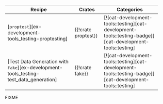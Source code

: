 | Recipe | Crates | Categories |
|--------|--------|------------|
| [`proptest`][ex-development-tools_testing-proptesting] | {{!crate proptest}} | [![cat-development-tools::testing][cat-development-tools::testing-badge]][cat-development-tools::testing] |
| [Test Data Generation with `fake`][ex-development-tools_testing-test_data_generation] | {{!crate fake}} | [![cat-development-tools::testing][cat-development-tools::testing-badge]][cat-development-tools::testing] |

<div class="hidden">
FIXME
</div>
